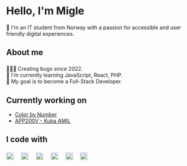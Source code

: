 <h1 align="left">Hello, I'm Migle</h1>
<p align="left">🌸 I'm an IT student from Norway with a passion for accessible and user friendly digital experiences.</p>

## About me

###

<p align="left">🧚🏼‍♀️ Creating bugs since 2022.<br>📖 I'm currently learning JavaScript, React, PHP. <br>🎯 My goal is to become a Full-Stack Developer.</p>

###

## Currently working on

- [Color by Number](https://github.com/migliusss/Color-by-Number)
- [APP200V - Kuba AMIL](https://github.com/Kuba-AS/APP200V)

###

## I code with

###

<div align="left">
  <img src="https://cdn.jsdelivr.net/gh/devicons/devicon/icons/html5/html5-original.svg" height="20" alt="html5 logo"  />
  <img width="12" />
  <img src="https://cdn.jsdelivr.net/gh/devicons/devicon/icons/css3/css3-original.svg" height="20" alt="css3 logo"  />
  <img width="12" />
  <img src="https://cdn.jsdelivr.net/gh/devicons/devicon/icons/javascript/javascript-original.svg" height="20" alt="javascript logo"  />
  <img width="12" />
  <img src="https://cdn.jsdelivr.net/gh/devicons/devicon/icons/java/java-original.svg" height="20" alt="java logo"  />
  <img width="12" />
  <img src="https://cdn.jsdelivr.net/gh/devicons/devicon/icons/php/php-original.svg" height="20" alt="php logo"  />
  <img width="12" />
  <img src="https://cdn.jsdelivr.net/gh/devicons/devicon/icons/mysql/mysql-original.svg" height="20" alt="mysql logo"  />
</div>

###
